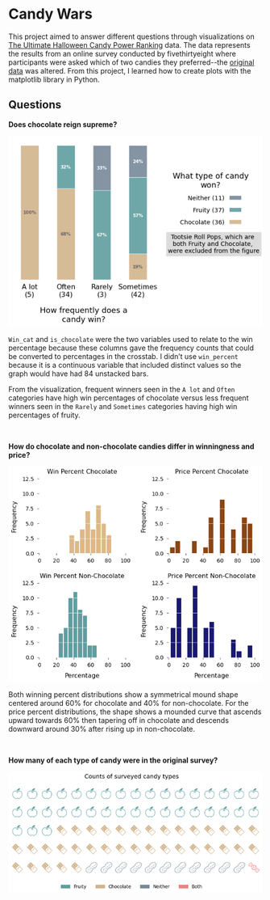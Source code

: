 # Candy Wars

This project aimed to answer different questions through visualizations on [The Ultimate Halloween Candy Power Ranking](https://fivethirtyeight.com/videos/the-ultimate-halloween-candy-power-ranking/) data.  The data represents the results from an online survey conducted by fivethirtyeight where participants were asked which of two candies they preferred--the [original data](https://github.com/fivethirtyeight/data/tree/master/candy-power-ranking) was altered.  From this project, I learned how to create plots with the matplotlib library in Python.

## Questions

**Does chocolate reign supreme?**

![](stacked_bar.png)

`Win_cat` and `is_chocolate` were the two variables used to relate to the win
percentage because these columns gave the frequency counts that could be converted
to percentages in the crosstab.  I didn’t use `win_percent` because it is a continuous
variable that included distinct values so the graph would have had 84 unstacked bars.

From the visualization, frequent winners seen in the `A lot` and `Often` categories have
high win percentages of chocolate versus less frequent winners seen in the `Rarely` and
`Sometimes` categories having high win percentages of fruity.

<br>

**How do chocolate and non-chocolate candies differ in winningness and price?**

![](subplots.png)

Both winning percent distributions show a symmetrical mound shape centered around
60% for chocolate and 40% for non-chocolate. For the price percent distributions, the
shape shows a mounded curve that ascends upward towards 60% then tapering off in
chocolate and descends downward around 30% after rising up in non-chocolate.

<br>

**How many of each type of candy were in the original survey?**

![](waffle.png)
